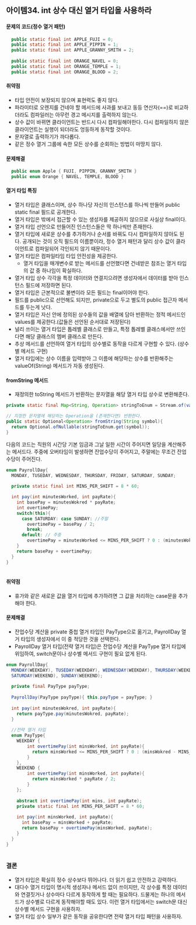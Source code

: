 ## 아이템34. int 상수 대신 열거 타입을 사용하라

#### 문제의 코드(정수 열거 패턴)
```java
  public static final int APPLE_FUJI = 0;
  public static final int APPLE_PIPPIN = 1;
  public static final int APPLE_GRANNY_SMITH = 2;
  
  public static final int ORANGE_NAVEL = 0;
  public static final int ORANGE_TEMPLE = 1;
  public static final int ORANGE_BLOOD = 2;

```

#### 취약점
- 타입 안전이 보장되지 않으며 표현력도 좋지 않다.
- 파라미터로 오렌지를 건네야 할 메서드에 사과를 보내고 동등 연산자(==)로 비교하더라도 컴파일러는 아무런 경고 메시지를 출력하지 않는다.
- 상수 값이 바뀌면 클라이언트는 반드시 다시 컴파일해야한다. 다시 컴파일하지 않은 클라이언트는 실행이 되더라도 엉둥하게 동작할 것이다.
- 문자열로 출력하기가 까다롭다.
- 같은 정수 열거 그룹에 속한 모든 상수를 순회하는 방법이 마땅치 않다.


#### 문제해결

```java
  public enum Apple { FUJI, PIPPIN, GRANNY_SMITH }
  public enum Orange { NAVEL, TEMPLE, BLOOD }
```

#### 열거 타입 특징
- 열거 타입은 클래스이며, 상수 하나당 자신의 인스턴스를 하나씩 만들어 public static final 필드로 공개한다.
- 열거 타입은 밖에서 접근할 수 있는 생성자를 제공하지 않으므로 사실상 final이다.
- 열거 타입 선언으로 만들어진 인스턴스들은 딱 하나씩만 존재한다.
- 열거 타입에 새로운 상수를 추가하거나 순서를 바꿔도 다시 컴파일하지 않아도 된다. 공개되는 것이 오직 필드의 이름뿐이라, 정수 열거 패턴과 달리 상수 값이 클라이언트로 컴파일되어 각인되지 않기 때문이다.
- 열거 타입은 컴파일타임 타입 안전성을 제공한다.
  - 열거 타입을 매개변수로 받는 메서드를 선언했다면 건네받은 참조는 열거 타입의 값 중 하나임이 확실하다.
- 열거 타입 상수 각각을 특정 데이터와 연결지으려면 생성자에서 데이터를 받아 인스턴스 필드에 저장하면 된다.
- 열거 타입은 근본적으로 불변이라 모든 필드는 final이어야 한다.
- 필드를 public으로 선언해도 되지만, private으로 두고 별도의 public 접근자 메서드를 두는게 낫다.
- 열거 타입은 자신 안에 정의된 상수들의 값을 배열에 담아 반환하는 정적 메서드인 values를 제공한다.(값들은 선언된 순서대로 저장된다)
- 널리 쓰이는 열거 타입은 톱레벨 클래스로 만들고, 특정 톱레벨 클래스에서만 쓰인다면 해당 클래스의 멤버 클래스로 만든다.
- 추상 메서드를 선언하여 열거 타입의 상수별로 동작을 다르게 구현할 수 있다. (상수별 메서드 구현)
- 열거 타입에는 상수 이름을 입력받아 그 이름에 해당하는 상수를 반환해주는 valueOf(String) 메서드가 자동 생성된다.


#### fromString 메서드
- 재정의한 toString 메서드가 반환하는 문자열을 해당 열거 타입 상수로 변환해준다.

```java
private static final Map<String, Operation> stringToEnum = Stream.of(values()).collect(toMap(Object::toString, e -> e));

// 지정한 문자열에 해당하는 Operation을 (존재한다면) 반환한다.
public static Optional<Operation> fromString(String symbol){
  return Optional.ofNullable(stringToEnum.get(symbol));
}
```

다음의 코드는 직원의 시간당 기본 임금과 그날 일한 시간이 주어지면 일당을 계산해주는 메서드다. 주중에 오버타임이 발생하면 잔업수당이 주어지고, 주말에는 무조건 잔업수당이 주어진다.

```java
enum PayrollDay{
  MONDAY, TUSEDAY, WEDNESDAY, THURSDAY, FRIDAY, SATURDAY, SUNDAY;
  
  private static final int MINS_PER_SHIFT = 8 * 60;

  int pay(int minutesWorked, int payRate){
    int basePay = minutesWokred * payRate;
    int overtimePay;
    switch(this){
      case SATURDAY: case SUNDAY: //주말
        overtimePay = basePay / 2;
        break;
      default: // 주중
        overtimePay = minutesWorked <= MINS_PER_SHIFT ? 0 : (minutesWokred - MINS_PER_SHIFT) * payRate / 2;
    }
    return basePay + overtimePay;
  }
}
  
```

#### 취약점
- 휴가와 같은 새로운 값을 열거 타입에 추가하려면 그 값을 처리하는 case문을 추가해야 한다.

#### 문제해결
- 잔업수당 계산을 private 중첩 열거 타입인 PayType으로 옮기고, PayrollDay 열거 타입의 생성자에서 이 중 적당한 것을 선택한다.
- PayrollDay 열거 타입(전략 열거 타입)은 잔업수당 계산을 PayType 열거 타입에 위임하여, switch문이나 상수별 메서드 구현이 필요 없게 된다.


```java
enum PayrollDay{
  MONDAY(WEEKDAY), TUSEDAY(WEEKDAY), WEDNESDAY(WEEKDAY), THURSDAY(WEEKDAY), FRIDAY(WEEKDAY), 
  SATURDAY(WEEKEND), SUNDAY(WEEKEND);
  
  private final PayType payType;
  
  PayrollDay(PayType payType){ this.payType = payType; }
  
  int pay(int minutesWokred, int payRate){
    return payType.pay(minutesWokred, payRate);
  }
  
  //전략 열거 타입
  enum PayType{
    WEEKDAY {
        int overtimePay(int minsWorked, int payRate){
          return minsWorked <= MINS_PER_SHIFT ? 0 : (minsWokred - MINS_PER_SHIFT) * payRate / 2;
        }
    },
    WEEKEND {
        int overtimePay(int minsWorked, int payRate){
          return minsWorked * payRate / 2;
        }    
    };
    
    abstract int overtimePay(int mins, int payRate);
    private static final int MINS_PER_SHIFT = 8 * 60;
    
    int pay(int minsWorked, int payRate){
      int basePay = minsWorked + payRate;
      return basePay + overtimePay(minsWorked, payRate);
    }
  }
}
  
```

### 결론
- 열거 타입은 확실히 정수 상수보다 뛰어나다. 더 읽기 쉽고 안전하고 강력하다. 
- 대다수 열거 타입이 명시적 생성자나 메서드 없이 쓰이지만, 각 상수를 특정 데이터와 연결짓거나 상수마다 다르게 동작하게 할 때는 필요하다. 드물게는 하나의 메서드가 상수별로 다르게 동작해야할 때도 있다. 이런 열거 타입에서는 switch문 대신 상수별 메서드 구현을 사용하자. 
- 열거 타입 상수 일부가 같은 동작을 공유한다면 전략 열거 타입 패턴을 사용하자.


